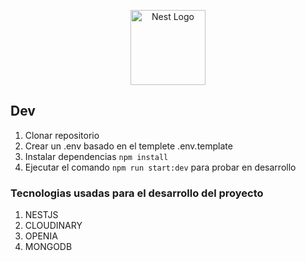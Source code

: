 <p align="center">
  <a href="http://nestjs.com/" target="blank"><img src="https://nestjs.com/img/logo-small.svg" width="120" alt="Nest Logo" /></a>
</p>

## Dev

1. Clonar repositorio
2. Crear un .env basado en el templete .env.template
3. Instalar dependencias `npm install`
4. Ejecutar el comando `npm run start:dev` para probar en desarrollo

### Tecnologias usadas para el desarrollo del proyecto

1. NESTJS
2. CLOUDINARY
3. OPENIA
4. MONGODB
